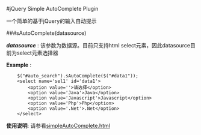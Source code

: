 #jQuery Simple AutoComplete Plugin

一个简单的基于jQuery的输入自动提示

###sAutoComplete(datasource)

***datasource*** : 该参数为数据源。目前只支持html select元素，因此datasource目前为select元素选择器

**Example** : 

        $("#auto_search").sAutoComplete($("#data1"));
        <select name='sel1' id='data1'>
    	    <option value=''>请选择</option>
		    <option value='Java'>Java</option>
		    <option value='Javascript'>Javascript</option>
		    <option value='Php'>Php</option>
	    	<option value='.Net'>.Net</option>
	    </select>
**使用说明**: 请参看[simpleAutoComplete.html](../../simpleAutoComplete.html)